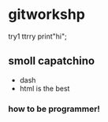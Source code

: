 # gitworkshp
try1
ttrry
print"hi";
## smoll capatchino
- dash
- html is the best
### how to be programmer!

